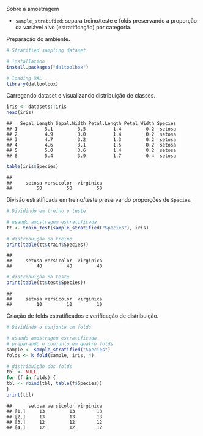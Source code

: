 Sobre a amostragem
- `sample_stratified`: separa treino/teste e folds preservando a proporção da variável alvo (estratificação) por categoria.

Preparação do ambiente.

``` r
# Stratified sampling dataset

# installation 
install.packages("daltoolbox")

# loading DAL
library(daltoolbox) 
```

Carregando dataset e visualizando distribuição de classes.

``` r
iris <- datasets::iris
head(iris)
```

```
##   Sepal.Length Sepal.Width Petal.Length Petal.Width Species
## 1          5.1         3.5          1.4         0.2  setosa
## 2          4.9         3.0          1.4         0.2  setosa
## 3          4.7         3.2          1.3         0.2  setosa
## 4          4.6         3.1          1.5         0.2  setosa
## 5          5.0         3.6          1.4         0.2  setosa
## 6          5.4         3.9          1.7         0.4  setosa
```

``` r
table(iris$Species)
```

```
## 
##     setosa versicolor  virginica 
##         50         50         50
```

Divisão estratificada em treino/teste preservando proporções de `Species`.

``` r
# Dividindo em treino e teste

# usando amostragem estratificada
tt <- train_test(sample_stratified("Species"), iris)

# distribuição do treino
print(table(tt$train$Species))
```

```
## 
##     setosa versicolor  virginica 
##         40         40         40
```

``` r
# distribuição do teste
print(table(tt$test$Species))
```

```
## 
##     setosa versicolor  virginica 
##         10         10         10
```

Criação de folds estratificados e verificação de distribuição.

``` r
# Dividindo o conjunto em folds

# usando amostragem estratificada
# preparando o conjunto em quatro folds
sample <- sample_stratified("Species")
folds <- k_fold(sample, iris, 4)

# distribuição dos folds
tbl <- NULL
for (f in folds) {
tbl <- rbind(tbl, table(f$Species))
}
print(tbl)
```

```
##      setosa versicolor virginica
## [1,]     13         13        13
## [2,]     13         13        13
## [3,]     12         12        12
## [4,]     12         12        12
```

